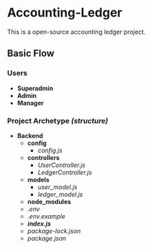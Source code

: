 # Accounting-Ledger
This is a open-source accounting ledger project.

## Basic Flow
### Users
- **Superadmin**
- **Admin**
- **Manager**

### Project Archetype *(structure)*
- **Backend**
    - **config**
        - *config.js*
    - **controllers**
        - *UserController.js*
        - *LedgerController.js*
    - **models**
        - *user_model.js*
        - *ledger_model.js*
    - **node_modules**
    - *.env*
    - *.env.example*
    - ***index.js***
    - *package-lock.json*
    - *package.json*

